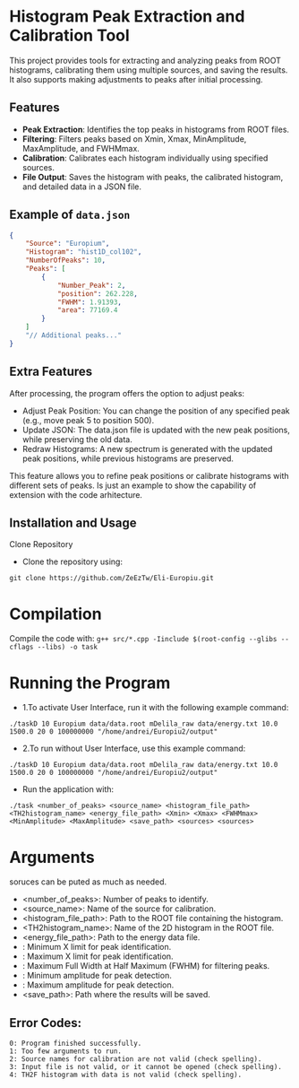 # Histogram Peak Extraction and Calibration Tool

This project provides tools for extracting and analyzing peaks from ROOT histograms, calibrating them using multiple sources, and saving the results. It also supports making adjustments to peaks after initial processing.

## Features

- **Peak Extraction**: Identifies the top peaks in histograms from ROOT files.
- **Filtering**: Filters peaks based on Xmin, Xmax, MinAmplitude, MaxAmplitude, and FWHMmax.
- **Calibration**: Calibrates each histogram individually using specified sources.
- **File Output**: Saves the histogram with peaks, the calibrated histogram, and detailed data in a JSON file.

## Example of `data.json`

```json
{
    "Source": "Europium",
    "Histogram": "hist1D_col102",
    "NumberOfPeaks": 10,
    "Peaks": [
        {
            "Number_Peak": 2,
            "position": 262.228,
            "FWHM": 1.91393,
            "area": 77169.4        
        }
    ]
    "// Additional peaks..."
}
```
## Extra Features

After processing, the program offers the option to adjust peaks:

   - Adjust Peak Position: You can change the position of any specified peak (e.g., move peak 5 to position 500).
   - Update JSON: The data.json file is updated with the new peak positions, while preserving the old data.
   - Redraw Histograms: A new spectrum is generated with the updated peak positions, while previous histograms are preserved.

This feature allows you to refine peak positions or calibrate histograms with different sets of peaks.
Is just an example to show the capability of extension with the code arhitecture.


## Installation and Usage
Clone Repository

- Clone the repository using:

```git clone https://github.com/ZeEzTw/Eli-Europiu.git```


# Compilation
Compile the code with: ```g++ src/*.cpp -Iinclude $(root-config --glibs --cflags --libs) -o task```


# Running the Program
 - 1.To activate User Interface, run it with the following example command:

```./taskD 10 Europium data/data.root mDelila_raw data/energy.txt 10.0 1500.0 20 0 100000000 "/home/andrei/Europiu2/output"```

 - 2.To run without User Interface, use this example command:

```./taskD 10 Europium data/data.root mDelila_raw data/energy.txt 10.0 1500.0 20 0 100000000 "/home/andrei/Europiu2/output"```

- Run the application with: 

```./task <number_of_peaks> <source_name> <histogram_file_path> <TH2histogram_name> <energy_file_path> <Xmin> <Xmax> <FWHMmax> <MinAmplitude> <MaxAmplitude> <save_path> <sources> <sources>```

# Arguments

soruces can be puted as much as needed.

- <number_of_peaks>: Number of peaks to identify.
- <source_name>: Name of the source for calibration.
- <histogram_file_path>: Path to the ROOT file containing the histogram.
- <TH2histogram_name>: Name of the 2D histogram in the ROOT file.
- <energy_file_path>: Path to the energy data file.
- <Xmin>: Minimum X limit for peak identification.
- <Xmax>: Maximum X limit for peak identification.
- <FWHMmax>: Maximum Full Width at Half Maximum (FWHM) for filtering peaks.
- <MinAmplitude>: Minimum amplitude for peak detection.
- <MaxAmplitude>: Maximum amplitude for peak detection.
- <save_path>: Path where the results will be saved.

## Error Codes:

    0: Program finished successfully.
    1: Too few arguments to run.
    2: Source names for calibration are not valid (check spelling).
    3: Input file is not valid, or it cannot be opened (check spelling).
    4: TH2F histogram with data is not valid (check spelling).



